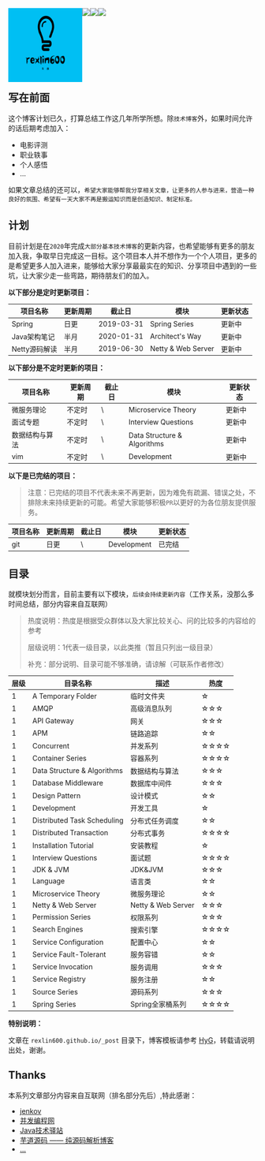 <div align="center">    
 <img src="logo.png" width = "150" height = "150" alt="rexlin600" align=left />
 <img src="https://travis-ci.org/rexlin600/rexlin600.github.io.svg?branch=master" align=left />
 <img src="https://img.shields.io/github/repo-size/rexlin600/rexlin600.github.io.svg" align=left />
 <img src="https://img.shields.io/github/license/rexlin600/rexlin600.github.io.svg" align=left />
</div>
<br/>
<br/>
<br/>
<br/>
<br/>
<br/>
<br/>
<br/>

## 写在前面

这个博客计划已久，打算总结工作这几年所学所想。除`技术博客`外，如果时间允许的话后期考虑加入：

- 电影评测
- 职业轶事
- 个人感悟
- ...

如果文章总结的还可以，`希望大家能够帮我分享相关文章，让更多的人参与进来，营造一种良好的氛围、希望有一天大家不再是搬运知识而是创造知识、制定标准。`

## 计划

目前计划是在`2020`年完成`大部分基本技术博客`的更新内容，也希望能够有更多的朋友加入我，争取早日完成这一目标。这个项目本人并不想作为一个个人项目，更多的是希望更多人加入进来，能够给大家分享最最实在的知识、分享项目中遇到的一些坑，让大家少走一些弯路，期待朋友们的加入。

**以下部分是定时更新项目：**

| 项目名称      | 更新周期 | 截止日     | 模块               | 更新状态 |
| ------------- | -------- | ---------- | ------------------ | -------- |
| Spring        | 日更     | 2019-03-31 | Spring Series      | 更新中   |
| Java架构笔记  | 半月     | 2020-01-31 | Architect's Way    | 更新中   |
| Netty源码解读 | 半月     | 2019-06-30 | Netty & Web Server | 更新中   |

**以下部分是不定时更新的项目：**

| 项目名称       | 更新周期 | 截止日 | 模块                        | 更新状态 |
| -------------- | -------- | ------ | --------------------------- | -------- |
| 微服务理论     | 不定时   | \      | Microservice Theory         | 更新中   |
| 面试专题       | 不定时   | \      | Interview Questions         | 更新中   |
| 数据结构与算法 | 不定时   | \      | Data Structure & Algorithms | 更新中   |
| vim            | 不定时   | \      | Development                 | 更新中   |

**以下是已完结的项目：**

> 注意：已完结的项目不代表未来不再更新，因为难免有疏漏、错误之处，不排除未来持续更新的可能。希望大家能够积极`PR`以更好的为各位朋友提供服务。

| 项目名称 | 更新周期 | 截止日 | 模块        | 更新状态 |
| -------- | -------- | ------ | ----------- | -------- |
| git      | 日更     | \      | Development | 已完结   |

## 目录

就模块划分而言，目前主要有以下模块，`后续会持续更新内容`（工作关系，没那么多时间总结，部分内容来自互联网）

> 热度说明：热度是根据受众群体以及大家比较关心、问的比较多的内容给的参考
> 
> 层级说明：1代表一级目录，以此类推（暂且只列出一级目录）
> 
> 补充：部分说明、目录可能不够准确，请谅解（可联系作者修改）

| 层级 | 目录名称                    | 描述               | 热度 |
| ---- | --------------------------- | ------------------ | ---- |
| 1    | A Temporary Folder          | 临时文件夹         | ☆    |
| 1    | AMQP                        | 高级消息队列       | ☆☆☆  |
| 1    | API Gateway                 | 网关               | ☆☆☆  |
| 1    | APM                         | 链路追踪           | ☆☆   |
| 1    | Concurrent                  | 并发系列           | ☆☆☆☆ |
| 1    | Container Series            | 容器系列           | ☆☆☆☆ |
| 1    | Data Structure & Algorithms | 数据结构与算法     | ☆☆☆  |
| 1    | Database Middleware         | 数据库中间件       | ☆☆☆  |
| 1    | Design Pattern              | 设计模式           | ☆☆   |
| 1    | Development                 | 开发工具           | ☆    |
| 1    | Distributed Task Scheduling | 分布式任务调度     | ☆☆   |
| 1    | Distributed Transaction     | 分布式事务         | ☆☆☆☆ |
| 1    | Installation Tutorial       | 安装教程           | ☆    |
| 1    | Interview Questions         | 面试题             | ☆☆☆☆ |
| 1    | JDK & JVM                   | JDK&JVM            | ☆☆☆  |
| 1    | Language                    | 语言类             | ☆☆   |
| 1    | Microservice Theory         | 微服务理论         | ☆☆   |
| 1    | Netty & Web Server          | Netty & Web Server | ☆☆☆  |
| 1    | Permission Series           | 权限系列           | ☆☆☆  |
| 1    | Search Engines              | 搜索引擎           | ☆☆☆☆ |
| 1    | Service Configuration       | 配置中心           | ☆☆   |
| 1    | Service Fault-Tolerant      | 服务容错           | ☆☆   |
| 1    | Service Invocation          | 服务调用           | ☆☆☆  |
| 1    | Service Registry            | 服务注册           | ☆☆   |
| 1    | Source Series               | 源码系列           | ☆☆☆  |
| 1    | Spring Series               | Spring全家桶系列   | ☆☆☆☆ |

**特别说明：** 

文章在 `rexlin600.github.io/_post` 目录下，博客模板请参考 [HyG](https://github.com/gaohaoyang)，转载请说明出处，谢谢。

## Thanks

本系列文章部分内容来自互联网（排名部分先后）,特此感谢：

- [jenkov](http://tutorials.jenkov.com/)
- [并发编程网](http://ifeve.com/)
- [Java技术驿站](http://cmsblogs.com/)
- [芋道源码 —— 纯源码解析博客](http://www.iocoder.cn/)
- [...](https://github.com/rexlin600/rexlin600.github.io)
